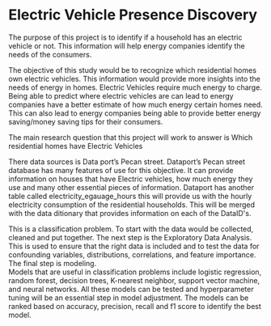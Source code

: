# Electric Vehicle Presence Discovery


The purpose of this project is to identify if a household has an electric vehicle or not.
This information will help energy companies identify the needs of the consumers.  
 
The objective of this study would be to recognize which residential homes own electric vehicles.
This information would provide more insights into the needs of energy in homes. Electric Vehicles require much energy to charge. 
Being able to predict where electric vehicles are can lead to energy companies have a better estimate of how much energy certain homes need. 
This can also lead to energy companies being able to provide better energy saving/money saving tips for their consumers.

The main research question that this project will work to answer is Which residential homes have Electric Vehicles  
 
There data sources is Data port’s Pecan street. Dataport’s Pecan street database has many features of use for this objective. 
It can provide information on houses that have Electric vehicles, how much energy they use and many other essential pieces of information. 
Dataport has another table called electricity_egauage_hours this will provide us with the hourly electricity consumption of the residential 
households. This will be merged with the data ditionary that provides information on each of the DataID's. 

This is a classification problem. To start with the data would be collected, cleaned and put together. 
The next step is the Exploratory Data Analysis. This is used to ensure that the right data is included and to test the data for
confounding variables, distributions, correlations, and feature importance. The final step is modeling.   
Models that are useful in classification problems include logistic regression, random forest, decision trees, K-nearest neighbor, 
support vector machine, and neural networks. All these models can be tested and hyperparameter tuning will be an essential step in model 
adjustment. The models can be ranked based on accuracy, precision, recall and f1 score to identify the best model. 
